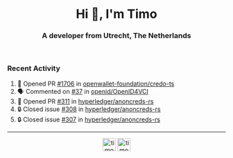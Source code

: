 <h1 align="center">Hi 👋, I'm Timo</h1>
<h3 align="center">A developer from Utrecht, The Netherlands</h3>
<br/>
<!-- https://github.com/rahuldkjain/github-profile-readme-generator --!>

<!--  <p align="left"><img src="https://github-readme-stats.vercel.app/api?username=timoglastra&show_icons=true&count_private=true&" alt="timoglastra" /></p> --!>

<!--
Github language stats
<p align="left"><img src="https://github-readme-stats.vercel.app/api/top-langs/?username=timoglastra&layout=compact" alt="timoglastra" /><p>
-->

<!-- Codestats language stats -->
<!-- <p align="left"><img src="https://codestats-readme.vercel.app/api/top-langs/?username=timoglastra&layout=compact&language_count=12" alt="timoglastra" /><p>    --!>
  
<h3>Recent Activity</h3>

<!--START_SECTION:activity-->
1. 💪 Opened PR [#1706](https://github.com/openwallet-foundation/credo-ts/pull/1706) in [openwallet-foundation/credo-ts](https://github.com/openwallet-foundation/credo-ts)
2. 🗣 Commented on [#37](https://github.com/openid/OpenID4VCI/issues/37#issuecomment-1909229132) in [openid/OpenID4VCI](https://github.com/openid/OpenID4VCI)
3. 💪 Opened PR [#311](https://github.com/hyperledger/anoncreds-rs/pull/311) in [hyperledger/anoncreds-rs](https://github.com/hyperledger/anoncreds-rs)
4. 🔒 Closed issue [#308](https://github.com/hyperledger/anoncreds-rs/issues/308) in [hyperledger/anoncreds-rs](https://github.com/hyperledger/anoncreds-rs)
5. 🔒 Closed issue [#307](https://github.com/hyperledger/anoncreds-rs/issues/307) in [hyperledger/anoncreds-rs](https://github.com/hyperledger/anoncreds-rs)
<!--END_SECTION:activity-->

---

<p align="center">
<a href="https://twitter.com/timoglastra" target="blank"><img align="center" src="https://cdn.jsdelivr.net/npm/simple-icons@3.0.1/icons/twitter.svg" alt="timoglastra" height="30" width="30" /></a>
<a href="https://linkedin.com/in/timoglastra" target="blank"><img align="center" src="https://cdn.jsdelivr.net/npm/simple-icons@3.0.1/icons/linkedin.svg" alt="timoglastra" height="30" width="30" /></a>
</p>



